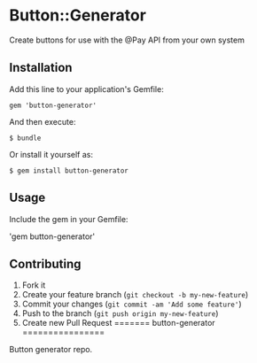 # Button::Generator

Create buttons for use with the @Pay API from your own system

## Installation

Add this line to your application's Gemfile:

    gem 'button-generator'

And then execute:

    $ bundle

Or install it yourself as:

    $ gem install button-generator

## Usage

Include the gem in your Gemfile:
  
  'gem button-generator'

## Contributing

1. Fork it
2. Create your feature branch (`git checkout -b my-new-feature`)
3. Commit your changes (`git commit -am 'Add some feature'`)
4. Push to the branch (`git push origin my-new-feature`)
5. Create new Pull Request
=======
button-generator
================

Button generator repo.

